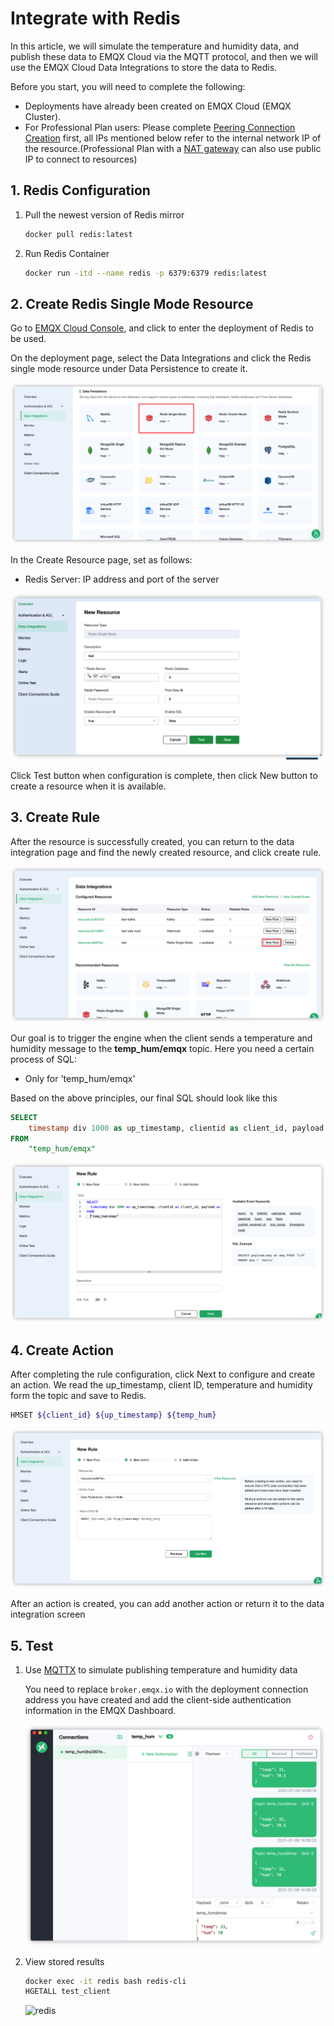 # Integrate with Redis

In this article, we will simulate the temperature and humidity
data, and publish these data to EMQX Cloud via the MQTT protocol, and then we will use the EMQX Cloud
Data Integrations to store the data to Redis.

Before you start, you will need to complete the following:

- Deployments have already been created on EMQX Cloud (EMQX Cluster).
- For Professional Plan users: Please complete [Peering Connection Creation](../deployments/vpc_peering.md) first, all IPs mentioned below refer to the internal network IP of the resource.(Professional Plan with a [NAT gateway](../vas/nat-gateway.md) can also use public IP to connect to resources)

## 1. Redis Configuration

1. Pull the newest version of Redis mirror
   ```bash
   docker pull redis:latest
   ```
   
2. Run Redis Container
   ```bash
   docker run -itd --name redis -p 6379:6379 redis:latest
   ```


## 2. Create Redis Single Mode Resource

Go to [EMQX Cloud Console](https://cloud-intl.emqx.com/console/), and click to enter the deployment of Redis to be used.

On the deployment page, select the Data Integrations and click the Redis single mode resource under Data Persistence to create it.

![data_integrations](./_assets/data_integrations_redis.png)

In the Create Resource page, set as follows:
- Redis Server: IP address and port of the server

![create_resource](./_assets/create_redis_resource.png)

Click Test button when configuration is complete, then click New button to create a resource when it is available.

## 3. Create Rule

After the resource is successfully created, you can return to the data integration page and find the newly created resource, and click create rule.

![create_rule_1](./_assets/redis_create_rule_1.png)

Our goal is to trigger the engine when the client sends a temperature and humidity message to the **temp_hum/emqx** topic. Here you need a certain process of SQL:
* Only for 'temp_hum/emqx'
  

Based on the above principles, our final SQL should look like this
```sql
SELECT
    timestamp div 1000 as up_timestamp, clientid as client_id, payload as temp_hum
FROM
    "temp_hum/emqx"
```

![create_rule_2](./_assets/redis_create_rule_2.png)

## 4. Create Action

After completing the rule configuration, click Next to configure and create an action. We read the up_timestamp, client ID, temperature and humidity form the topic and save to Redis.

```bash
HMSET ${client_id} ${up_timestamp} ${temp_hum}
```

![create_rule_3](./_assets/redis_create_rule_3.png)

After an action is created, you can add another action or return it to the data integration screen

## 5. Test

1. Use [MQTTX](https://mqttx.app/) to simulate publishing temperature and humidity data

   You need to replace `broker.emqx.io` with the deployment connection address you have created and add the client-side authentication information in the EMQX Dashboard.

   ![MQTTX](./_assets/mqttx_publish_redis.png)

2. View stored results

      ```bash
   docker exec -it redis bash redis-cli
   HGETALL test_client
   ```

   ![redis](./_assets/redis_query_result.png)
